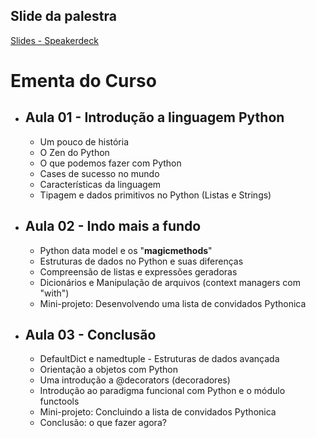 ## Slide da palestra

[Slides - Speakerdeck](https://speakerdeck.com/andresmachado/minicurso-de-python-na-furb-2017)

# Ementa do Curso

* ## Aula 01 - Introdução a linguagem Python
  * Um pouco de história
  * O Zen do Python
  * O que podemos fazer com Python
  * Cases de sucesso no mundo
  * Características da linguagem
  * Tipagem e dados primitivos no Python (Listas e Strings)


* ## Aula 02 - Indo mais a fundo
  * Python data model e os "__magicmethods__" 
  * Estruturas de dados no Python e suas diferenças
  * Compreensão de listas e expressões geradoras
  * Dicionários e Manipulação de arquivos (context managers com "with")
  * Mini-projeto: Desenvolvendo uma lista de convidados Pythonica

* ## Aula 03 - Conclusão
  * DefaultDict e namedtuple - Estruturas de dados avançada
  * Orientação a objetos com Python
  * Uma introdução a @decorators (decoradores)
  * Introdução ao paradigma funcional com Python e o módulo functools
  * Mini-projeto: Concluindo a lista de convidados Pythonica
  * Conclusão: o que fazer agora?
